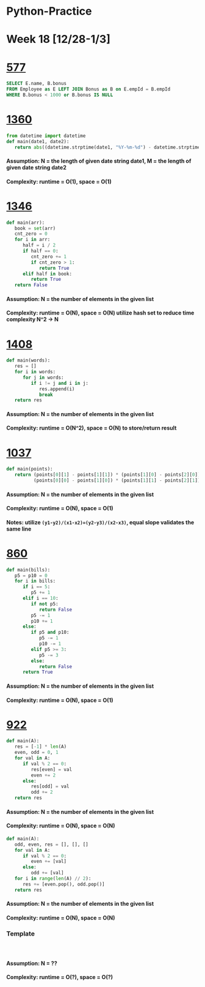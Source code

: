 # Python-Practice

# Week 18 [12/28-1/3]

# [577](https://leetcode.com/problems/employee-bonus/)
```sql
SELECT E.name, B.bonus
FROM Employee as E LEFT JOIN Bonus as B on E.empId = B.empId
WHERE B.bonus < 1000 or B.bonus IS NULL
```

# [1360](https://leetcode.com/problems/number-of-days-between-two-dates/)
```python
from datetime import datetime
def main(date1, date2):
   return abs((datetime.strptime(date1, "%Y-%m-%d") - datetime.strptime(date2, "%Y-%m-%d")).days)
```
#### Assumption: N = the length of given date string date1, M = the length of given date string date2
#### Complexity: runtime = O(1), space = O(1)

# [1346](https://leetcode.com/problems/check-if-n-and-its-double-exist/)
```python
def main(arr):
   book = set(arr)
   cnt_zero = 0
   for i in arr:
      half = i / 2
      if half == 0:
         cnt_zero += 1
         if cnt_zero > 1:
            return True
      elif half in book:
         return True
   return False
```
#### Assumption: N = the number of elements in the given list
#### Complexity: runtime = O(N), space = O(N) utilize hash set to reduce time complexity N^2 -> N

# [1408](https://leetcode.com/problems/string-matching-in-an-array/)
```python
def main(words):
   res = []
   for i in words:
      for j in words:
         if i != j and i in j:
            res.append(i)
            break
   return res
```
#### Assumption: N = the number of elements in the given list
#### Complexity: runtime = O(N^2), space = O(N) to store/return result

# [1037](https://leetcode.com/problems/valid-boomerang/)
```python
def main(points):
   return (points[0][1] - points[1][1]) * (points[1][0] - points[2][0]) != \
          (points[0][0] - points[1][0]) * (points[1][1] - points[2][1])
```
#### Assumption: N = the number of elements in the given list
#### Complexity: runtime = O(N), space = O(1)
#### Notes: utilize `(y1-y2)/(x1-x2)=(y2-y3)/(x2-x3)`, equal slope validates the same line

# [860](https://leetcode.com/problems/lemonade-change/)
```python
def main(bills):
   p5 = p10 = 0
   for i in bills:
      if i == 5:
         p5 += 1
      elif i == 10:
         if not p5:
            return False
         p5 -= 1
         p10 += 1
      else:
         if p5 and p10:
            p5 -= 1
            p10 -= 1
         elif p5 >= 3:
            p5 -= 3
         else:
            return False
      return True
```
#### Assumption: N = the number of elements in the given list
#### Complexity: runtime = O(N), space = O(1)

# [922](https://leetcode.com/problems/sort-array-by-parity-ii/)
```python
def main(A):
   res = [-1] * len(A)
   even, odd = 0, 1
   for val in A:
      if val % 2 == 0:
         res[even] = val
         even += 2
      else:
         res[odd] = val
         odd += 2
   return res
```
#### Assumption: N = the number of elements in the given list
#### Complexity: runtime = O(N), space = O(N)
```python
def main(A):
   odd, even, res = [], [], []
   for val in A:
      if val % 2 == 0:
         even += [val]
      else:
         odd += [val]
   for i in range(len(A) // 2):
      res += [even.pop(), odd.pop()]
   return res
```
#### Assumption: N = the number of elements in the given list
#### Complexity: runtime = O(N), space = O(N)

### Template
# []()
```python
```
#### Assumption: N = ??
#### Complexity: runtime = O(?), space = O(?)